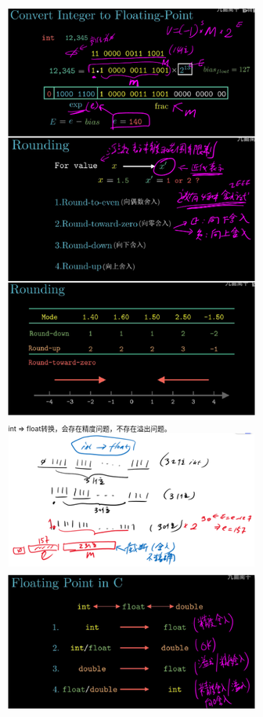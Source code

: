 ![](images/2022-02-10-11-32-35.png)
![](images/2022-02-10-11-35-57.png)
![](images/2022-02-10-11-37-12.png)

int => float转换，会存在精度问题，不存在溢出问题。
![](images/2022-02-10-11-54-16.png)

![](images/2022-02-10-11-58-34.png)
